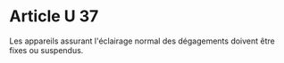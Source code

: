 # Article U 37

Les appareils assurant l'éclairage normal des dégagements doivent être fixes ou suspendus.
